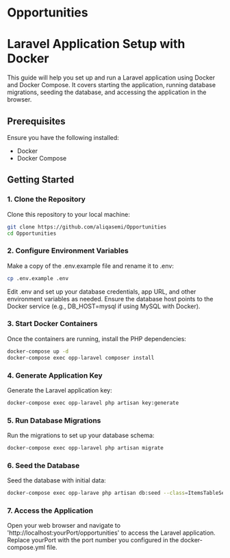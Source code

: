 # Opportunities

# Laravel Application Setup with Docker

This guide will help you set up and run a Laravel application using Docker and Docker Compose. It covers starting the
application, running database migrations, seeding the database, and accessing the application in the browser.

## Prerequisites

Ensure you have the following installed:

- Docker
- Docker Compose

## Getting Started

### 1. Clone the Repository

Clone this repository to your local machine:

```bash
git clone https://github.com/aliqasemi/Opportunities
cd Opportunities
```

### 2. Configure Environment Variables

Make a copy of the .env.example file and rename it to .env:

```bash
cp .env.example .env
```

Edit .env and set up your database credentials, app URL, and other environment variables as needed. Ensure the database
host points to the Docker service (e.g., DB_HOST=mysql if using MySQL with Docker).

### 3. Start Docker Containers

Once the containers are running, install the PHP dependencies:

```bash
docker-compose up -d
docker-compose exec opp-laravel composer install
```

### 4. Generate Application Key

Generate the Laravel application key:

```bash
docker-compose exec opp-laravel php artisan key:generate
```

### 5. Run Database Migrations

Run the migrations to set up your database schema:

```bash
docker-compose exec opp-laravel php artisan migrate
```

### 6. Seed the Database

Seed the database with initial data:

```bash
docker-compose exec opp-larave php artisan db:seed --class=ItemsTableSeeder
```

### 7. Access the Application

Open your web browser and navigate to 'http://localhost:yourPort/opportunities' to access the Laravel application.
Replace yourPort with the port number you configured in the docker-compose.yml file.


